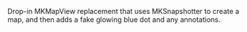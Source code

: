 Drop-in MKMapView replacement that uses MKSnapshotter to create a map, and then adds a fake glowing blue dot and any annotations.
